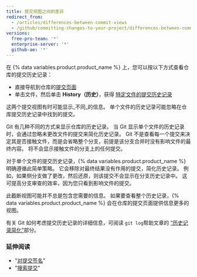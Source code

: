 ```yaml
---
title: 提交视图之间的差异
redirect_from:
  - /articles/differences-between-commit-views
  - /github/committing-changes-to-your-project/differences-between-commit-views
versions:
  free-pro-team: '*'
  enterprise-server: '*'
  github-ae: '*'
---
```

在 {% data variables.product.product_name %} 上，您可以按以下方式查看仓库的提交历史记录：

- 直接导航到仓库的[提交页面](https://github.com/mozilla/rust/commits/master)
- 单击文件，然后单击 **History（历史）**，获得 [特定文件的提交历史记录](https://github.com/mozilla/rust/commits/master/README.md)

这两个提交视图有时可能显示_不同_的信息。 单个文件的历史记录可能忽略在仓库提交历史记录中找到的提交。

Git 有几种不同的方式来显示仓库的历史记录。 当 Git 显示单个文件的历史记录时，会通过忽略未更改文件的提交来简化历史记录。 Git 不是查看每一个提交来决定其是否接触文件，而是会省略整个分支，前提是该分支合并时没有影响文件的最终内容。 将不会显示接触文件的分支上的任何提交。

对于单个文件的提交历史记录，{% data variables.product.product_name %} 明确遵循此简单策略。 它会移除对最终结果没有作用的提交，简化历史记录。 例如，如果侧分支做了更改，然后还原，则该提交不会显示在分支历史记录中。 这可提高分支审查的效率，因为您只看到影响文件的提交。

此截断视图可能并不总是包含您需要的信息。 如果要查看整个历史记录，{% data variables.product.product_name %} 会在仓库的提交页面提供信息更多的视图。

有关 Git 如何考虑提交历史记录的详细信息，可阅读 `git log`帮助文章的 [“历史记录简化”](https://git-scm.com/docs/git-log#_history_simplification)部分。

### 延伸阅读

- "[对提交签名](/articles/signing-commits)"
- "[搜索提交](/articles/searching-commits)"
